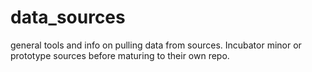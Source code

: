 # data_sources
general tools and info on pulling data from sources.  Incubator minor or prototype sources before maturing to their own repo. 

